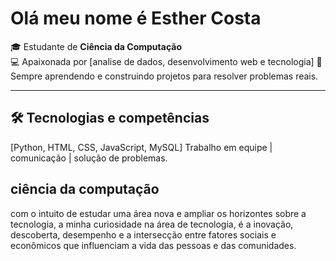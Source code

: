 # Olá meu nome é Esther Costa
🎓 Estudante de **Ciência da Computação**  
💻 Apaixonada por [analise de dados, desenvolvimento web e tecnologia] 
🚀 Sempre aprendendo e construindo projetos para resolver problemas reais.   



---


## 🛠 Tecnologias e competências 
[Python, HTML, CSS, JavaScript, MySQL]
Trabalho em equipe | comunicação | solução de problemas.



## ciência da computação
com o intuito de estudar uma área nova e ampliar os horizontes sobre a tecnologia, 
a minha curiosidade na área de tecnologia, é a inovação, descoberta, desempenho e a intersecção entre fatores sociais e econômicos 
que influenciam a vida das pessoas e das comunidades. 


